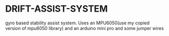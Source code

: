 # DRIFT-ASSIST-SYSTEM
gyro based stability assist system. Uses an MPU6050(use my copied version of mpu6050 library) and an arduino mini pro and some jumper wires
